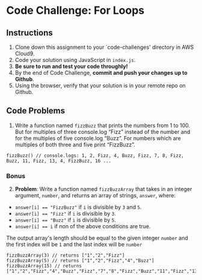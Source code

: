 # Code Challenge: For Loops

## Instructions

1. Clone down this assignment to your `code-challenges' directory in AWS Cloud9.  
2. Code your solution using JavaScript in `index.js`. 
3. **Be sure to run and test your code throughly!**
4. By the end of Code Challenge, **commit and push your changes up to Github**.
5. Using the browser, verify that your solution is in your remote repo on Github.

## Code Problems

1. Write a function named `fizzBuzz` that prints the numbers from 1 to 100. But for multiples of three console.log “Fizz” instead of the number and for the multiples of five console.log “Buzz”. For numbers which are multiples of both three and five print “FizzBuzz”.
```
fizzBuzz() // console.logs: 1, 2, Fizz, 4, Buzz, Fizz, 7, 8, Fizz, Buzz, 11, Fizz, 13, 4, FizzBuzz, 16 ...
```


### Bonus 
2. **Problem**: Write a function named `fizzBuzzArray` that takes in an integer argument, `number`, and returns an array of strings, `answer`, where:

- `answer[i] == "FizzBuzz"` if `i` is divisible by `3` and `5`.
- `answer[i] == "Fizz"` if `i` is divisible by `3`.
- `answer[i] == "Buzz"` if `i` is divisible by `5`.
- `answer[i] == i` if non of the above conditions are true.

The output array's length should be equal to the given integer `number` and the first index will be `1` and the last index will be `number`

```
fizzBuzzArray(3) // returns ["1","2","Fizz"]
fizzBuzzArray(5) // returns ["1","2","Fizz","4","Buzz"]
fizzBuzzArray(15) // returns ["1","2","Fizz","4","Buzz","Fizz","7","8","Fizz","Buzz","11","Fizz","13","14","FizzBuzz"]
```

